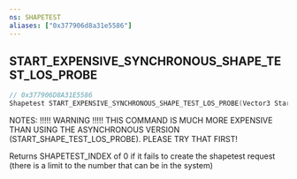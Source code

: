 ```yaml
---
ns: SHAPETEST
aliases: ["0x377906d8a31e5586"]
---
```

## START_EXPENSIVE_SYNCHRONOUS_SHAPE_TEST_LOS_PROBE

```c
// 0x377906D8A31E5586
Shapetest START_EXPENSIVE_SYNCHRONOUS_SHAPE_TEST_LOS_PROBE(Vector3 StartPos, Vector3 EndPos, int LOSFlags, Entity entity, int Options);
```

NOTES: !!!!! WARNING !!!!! THIS COMMAND IS MUCH MORE EXPENSIVE THAN USING THE ASYNCHRONOUS VERSION (START_SHAPE_TEST_LOS_PROBE). PLEASE TRY THAT FIRST!

Returns SHAPETEST_INDEX of 0 if it fails to create the shapetest request (there is a limit to the number that can be in the system)

